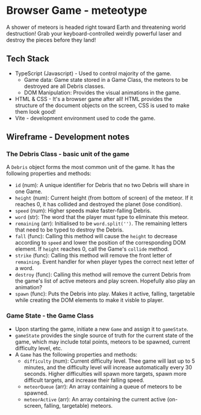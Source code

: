 # Browser Game - meteotype

A shower of meteors is headed right toward Earth and threatening world destruction! Grab your keyboard-controlled weirdly powerful laser and destroy the pieces before they land!

## Tech Stack

* TypeScript (Javascript) - Used to control majority of the game.
    - Game data: Game state stored in a Game Class, the meteors to be destroyed are all Debris classes.
    - DOM Manipulation: Provides the visual animations in the game.
* HTML & CSS - It's a browser game after all! HTML provides the structure of the document objects on the screen, CSS is used to make them look good!
* Vite - development environment used to code the game.

## Wireframe - Development notes

### The Debris Class - basic unit of the game
A `Debris` object forms the most common unit of the game. It has the following properties and methods:

* `id` (num): A unique identifier for Debris that no two Debris will share in one Game.
* `height` (num): Current height (from bottom of screen) of the meteor. If it reaches 0, it has collided and destroyed the planet (lose condition).
* `speed` (num): Higher speeds make faster-falling Debris.
* `word` (str): The word that the player must type to eliminate this meteor.
* `remaining` (arr): Initialised to be `word.split('')`. The remaining letters that need to be typed to destroy the Debris.
* `fall` (func): Calling this method will cause the `height` to decrease according to `speed` and lower the position of the corresponding DOM element. If `height` reaches 0, call the Game's `collide` method.
* `strike` (func): Calling this method will remove the front letter of `remaining`. Event handler for when player types the correct next letter of a word.
* `destroy` (func): Calling this method will remove the current Debris from the game's list of active meteors and play screen. Hopefully also play an animation?
* `spawn` (func): Puts the Debris into play. Makes it active, falling, targetable while creating the DOM elements to make it visble to player.


### Game State - the Game Class

* Upon starting the game, initiate a new `Game` and assign it to `gameState`.
* `gameState` provides the single source of truth for the current state of the game, which may include total points, meteors to be spawned, current difficulty level, etc.
* A `Game` has the following properties and methods:
    - `difficulty` (num): Current difficulty level. Thee game will last up to 5 minutes, and the difficulty level will increase automatically every 30 seconds. Higher difficulties will spawn more targets, spawn more difficult targets, and increase their falling speed.
    - `meteorQueue` (arr): An array containing a queue of meteors to be spawned.
    - `meteorActive` (arr): An array containing the current active (on-screen, falling, targetable) meteors.
